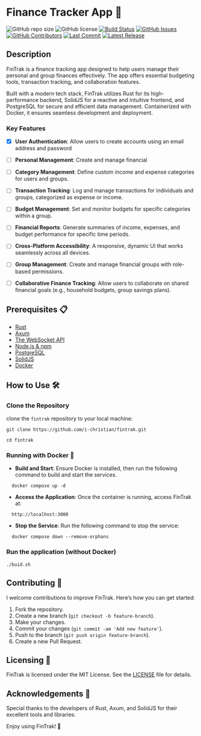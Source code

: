 # Finance Tracker App 🚀

![GitHub repo size](https://img.shields.io/github/repo-size/i-christian/fintrak?style=flat-square)
![GitHub license](https://img.shields.io/github/license/i-christian/fintrak?style=flat-square)
[![Build Status](https://github.com/i-christian/fintrak/actions/workflows/tests.yml/badge.svg)](https://github.com/i-christian/fintrak/actions/workflows/tests.yml)
[![GitHub Issues](https://img.shields.io/github/issues/i-christian/fintrak)](https://github.com/i-christian/fintrak/issues)
[![GitHub Contributors](https://img.shields.io/github/contributors/i-christian/fintrak)](https://github.com/i-christian/fintrak/graphs/contributors)
[![Last Commit](https://img.shields.io/github/last-commit/i-christian/fintrak)](https://github.com/i-christian/fintrak/commits/main)
[![Latest Release](https://img.shields.io/github/v/release/i-christian/fintrak?include_prereleases)](https://github.com/i-christian/fintrak/releases)


## Description

FinTrak is a finance tracking app designed to help users manage their personal and group finances effectively. The app offers essential budgeting tools, transaction tracking, and collaboration features.

Built with a modern tech stack, FinTrak utilizes Rust for its high-performance backend, SolidJS for a reactive and intuitive frontend, and PostgreSQL for secure and efficient data management. Containerized with Docker, it ensures seamless development and deployment.

### Key Features
- [x] **User Authentication**: Allow users to create accounts using an email address and password
- [ ] **Personal Management**: Create and manage financial
- [ ] **Category Management**: Define custom income and expense categories for users and groups.
- [ ] **Transaction Tracking**: Log and manage transactions for individuals and groups, categorized as expense or income.
- [ ] **Budget Management**: Set and monitor budgets for specific categories within a group.
- [ ] **Financial Reports**: Generate summaries of income, expenses, and budget performance for specific time periods.
- [ ] **Cross-Platform Accessibility**: A responsive, dynamic UI that works seamlessly across all devices.
- [ ] **Group Management**: Create and manage financial groups with role-based permissions.
- [ ] **Collaborative Finance Tracking**: Allow users to collaborate on shared financial goals (e.g., household budgets, group savings plans).


## Prerequisites 📋
- [Rust](https://www.rust-lang.org/)
- [Axum](https://docs.rs/axum/latest/axum/)
- [The WebSocket API](https://developer.mozilla.org/en-US/docs/Web/API/WebSockets_API)
- [Node.js & npm](https://nodejs.org/)
- [PostgreSQL](https://www.postgresql.org/)
- [SolidJS](https://docs.solidjs.com/)
- [Docker](https://www.docker.com/)

## How to Use 🛠️

### Clone the Repository
clone the `fintrak` repository to your local machine:
```
git clone https://github.com/i-christian/fintrak.git

cd fintrak
```

### Running with Docker 🐳
- **Build and Start**: Ensure Docker is installed, then run the following command to build and start the services.
```
  docker compose up -d
```

- **Access the Application**: Once the container is running, access FinTrak at:
```
  http://localhost:3000
```
- **Stop the Service**: Run the following command to stop the service:
```
  docker compose down --remove-orphans
```

### Run the application (without Docker)
```
./buid.sh
```

## Contributing 🤝

I welcome contributions to improve FinTrak. Here’s how you can get started:

1. Fork the repository.
2. Create a new branch (`git checkout -b feature-branch`).
3. Make your changes.
4. Commit your changes (`git commit -am 'Add new feature'`).
5. Push to the branch (`git push origin feature-branch`).
6. Create a new Pull Request.

## Licensing 📄
FinTrak is licensed under the MIT License. See the [LICENSE](LICENSE) file for details.

## Acknowledgements 🙌
Special thanks to the developers of Rust, Axum, and SolidJS for their excellent tools and libraries.

Enjoy using FinTrak! 🚀
